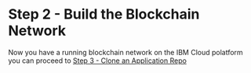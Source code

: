# Step 2 - Build the Blockchain Network

Now you have a running blockchain network on the IBM Cloud polatform you can proceed to [Step 3 - Clone an Application Repo](docs/clonerepo.md)